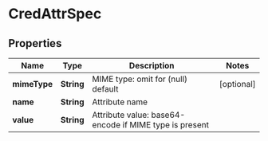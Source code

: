 

# CredAttrSpec


## Properties

Name | Type | Description | Notes
------------ | ------------- | ------------- | -------------
**mimeType** | **String** | MIME type: omit for (null) default |  [optional]
**name** | **String** | Attribute name | 
**value** | **String** | Attribute value: base64-encode if MIME type is present | 



